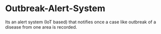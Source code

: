# Outbreak-Alert-System
Its an alert system (IoT based) that notifies once a case like outbreak of a disease from one area is recorded.
